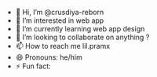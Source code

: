 - 👋 Hi, I’m @crusdiya-reborn
- 👀 I’m interested in web app
- 🌱 I’m currently learning web app design
- 💞️ I’m looking to collaborate on anything ?
- 📫 How to reach me lil.pramx
- 😄 Pronouns: he/him
- ⚡ Fun fact: 

<!---
crusdiya-reborn/crusdiya-reborn is a ✨ special ✨ repository because its `README.md` (this file) appears on your GitHub profile.
You can click the Preview link to take a look at your changes.
--->
